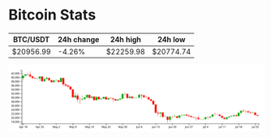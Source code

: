 # Bitcoin Stats

BTC/USDT|24h change|24h high|24h low|
|---|---|---|---|
|$20956.99|-4.26%|$22259.98|$20774.74|

<img src="./chart.svg">
